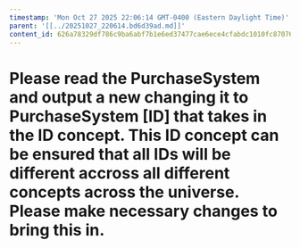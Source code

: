 ```yaml
---
timestamp: 'Mon Oct 27 2025 22:06:14 GMT-0400 (Eastern Daylight Time)'
parent: '[[../20251027_220614.bd6d39ad.md]]'
content_id: 626a78329df786c9ba6abf7b1e6ed37477cae6ece4cfabdc1010fc87076bdb4c
---
```


# Please read the PurchaseSystem and output a new changing it to PurchaseSystem \[ID] that takes in the ID concept. This ID concept can be ensured that all IDs will be different accross all different concepts across the universe. Please make necessary changes to bring this in.
